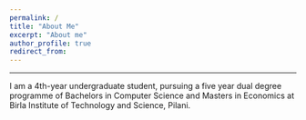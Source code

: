 ```yaml
---
permalink: /
title: "About Me"
excerpt: "About me"
author_profile: true
redirect_from: 
---
```

***
I am a 4th-year undergraduate student, pursuing a five year dual degree programme of Bachelors in Computer Science and Masters in Economics at Birla Institute of Technology and Science, Pilani.

  <Edit required>



